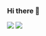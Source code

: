 ### Hi there 👋


<img src="https://img.shields.io/badge/Kotlin-7F52FF?style=plastic&logo=Kotlin&logoColor=white"/>

<img src="https://img.shields.io/badge/Android-34A853?style=flat&logo=Android&logoColor=white"/>


